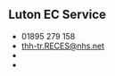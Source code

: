 
## Luton EC Service 

- <i class="fa fa-phone"></i> 01895 279 158
- <i class="fa fa-envelope"></i> <a href="mailto:thh-tr.RECES@nhs.net">thh-tr.RECES@nhs.net</a>
- <i class="fa fa-home"></i> []()
- <i class="fa fa-building"></i> 
